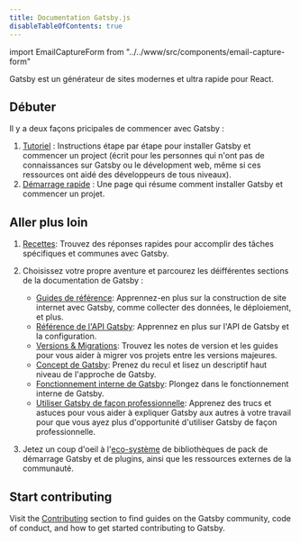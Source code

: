 ```yaml
---
title: Documentation Gatsby.js
disableTableOfContents: true
---
```


import EmailCaptureForm from "../../www/src/components/email-capture-form"

Gatsby est un générateur de sites modernes et ultra rapide pour React.

## Débuter

Il y a deux façons pricipales de commencer avec Gatsby :

1. [Tutoriel](/tutorial/) : Instructions étape par étape pour installer Gatsby et commencer un project (écrit pour les personnes qui n'ont pas de connaissances sur Gatsby ou le dévelopment web, même si ces ressources ont aidé des développeurs de tous niveaux).
2. [Démarrage rapide](/docs/quick-start) : Une page qui résume comment installer Gatsby et commencer un projet.

## Aller plus loin

1. [Recettes](/docs/recipes/): Trouvez des réponses rapides pour accomplir des tâches spécifiques et communes avec Gatsby.
2. Choisissez votre propre aventure et parcourez les déifférentes sections de la documentation de Gatsby :

   - [Guides de référence](/docs/guides/): Apprennez-en plus sur la construction de site internet avec Gatsby, comme collecter des données, le déploiement, et plus.
   - [Référence de l'API Gatsby](/docs/api-reference/): Apprennez en plus sur l'API de Gatsby et la configuration.
   - [Versions & Migrations](/docs/releases-and-migration/): Trouvez les notes de version et les guides pour vous aider à migrer vos projets entre les versions majeures.
   - [Concept de Gatsby](/docs/conceptual-guide/): Prenez du recul et lisez un descriptif haut niveau de l'approche de Gatsby.
   - [Fonctionnement interne de Gatsby](/docs/gatsby-internals/): Plongez dans le fonctionnement interne de Gatsby.
   - [Utiliser Gatsby de façon professionnelle](/docs/using-gatsby-professionally/): Apprenez des trucs et astuces pour vous aider à expliquer Gatsby aux autres à votre travail pour que vous ayez plus d'opportunité d'utiliser Gatsby de façon professionnelle.

3. Jetez un coup d'oeil à l'[eco-système](/ecosystem/) de bibliothèques de pack de démarrage Gatsby et de plugins, ainsi que les ressources externes de la communauté.

## Start contributing

Visit the [Contributing](/contributing/) section to find guides on the Gatsby community, code of conduct, and how to get started contributing to Gatsby.

<EmailCaptureForm signupMessage="Want to keep up with the latest tips &amp; tricks? Subscribe to our newsletter!" />
